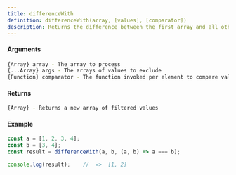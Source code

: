 ```yaml
---
title: differenceWith
definition: differenceWith(array, [values], [comparator])
description: Returns the difference between the first array and all other arguments using a provided comparator function.
---
```



#### Arguments


```bash
{Array} array - The array to process
{...Array} args - The arrays of values to exclude
{Function} comparator - The function invoked per element to compare values
```


#### Returns


```bash
{Array} - Returns a new array of filtered values
```


#### Example


```ts
const a = [1, 2, 3, 4];
const b = [3, 4];
const result = differenceWith(a, b, (a, b) => a === b);

console.log(result);    //	=>	[1, 2]
```